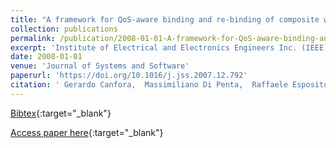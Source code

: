 ```yaml
---
title: "A framework for QoS-aware binding and re-binding of composite web services"
collection: publications
permalink: /publication/2008-01-01-A-framework-for-QoS-aware-binding-and-re-binding-of-composite-web-services
excerpt: 'Institute of Electrical and Electronics Engineers Inc. (IEEE), Los Alamitos, CA, USA, Scopus ID: 2-s2.0-48649083660, Cited by: 249'
date: 2008-01-01
venue: 'Journal of Systems and Software'
paperurl: 'https://doi.org/10.1016/j.jss.2007.12.792'
citation: ' Gerardo Canfora,  Massimiliano Di Penta,  Raffaele Esposito,  Maria Villani, &quot;A framework for QoS-aware binding and re-binding of composite web services.&quot; Journal of Systems and Software, 2008.'
---
```

[Bibtex](https://dblp.org/rec/bib/journals/jss/CanforaPEV08){:target="_blank"}

[Access paper here](https://doi.org/10.1016/j.jss.2007.12.792){:target="_blank"}
